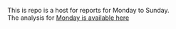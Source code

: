 This is repo is a host for reports for Monday to Sunday.  
The analysis for [Monday is available here](weekday_is_monday.md)
